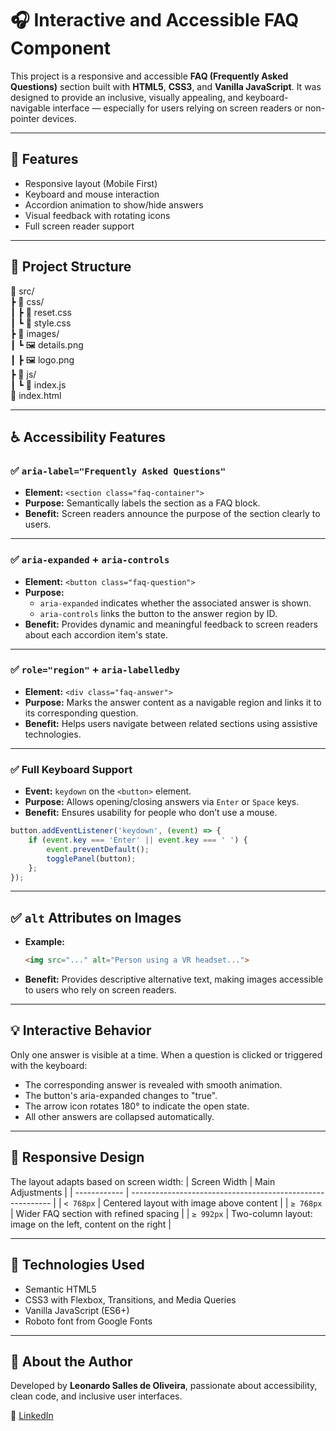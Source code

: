 # 🎧 Interactive and Accessible FAQ Component

This project is a responsive and accessible **FAQ (Frequently Asked Questions)** section built with **HTML5**, **CSS3**, and **Vanilla JavaScript**. It was designed to provide an inclusive, visually appealing, and keyboard-navigable interface — especially for users relying on screen readers or non-pointer devices.

---

## 📌 Features

- Responsive layout (Mobile First)
- Keyboard and mouse interaction
- Accordion animation to show/hide answers
- Visual feedback with rotating icons
- Full screen reader support

---

## 📂 Project Structure

📁 src/
<br>
┣ 📂 css/
<br>
┃ ┣ 📄 reset.css
<br>
┃ ┗ 📄 style.css
<br>
┣ 📂 images/
<br>
┃ ┗ 🖼️ details.png
<br>
┃ ┣ 🖼️ logo.png
<br>
┣ 📂 js/
<br>
┃ ┗ 📄 index.js
<br>
📄 index.html

---

## ♿ Accessibility Features

### ✅ `aria-label="Frequently Asked Questions"`
- **Element:** `<section class="faq-container">`
- **Purpose:** Semantically labels the section as a FAQ block.
- **Benefit:** Screen readers announce the purpose of the section clearly to users.

---

### ✅ `aria-expanded` + `aria-controls`
- **Element:** `<button class="faq-question">`
- **Purpose:** 
  - `aria-expanded` indicates whether the associated answer is shown.
  - `aria-controls` links the button to the answer region by ID.
- **Benefit:** Provides dynamic and meaningful feedback to screen readers about each accordion item's state.

---

### ✅ `role="region"` + `aria-labelledby`
- **Element:** `<div class="faq-answer">`
- **Purpose:** Marks the answer content as a navigable region and links it to its corresponding question.
- **Benefit:** Helps users navigate between related sections using assistive technologies.

---

### ✅ Full Keyboard Support
- **Event:** `keydown` on the `<button>` element.
- **Purpose:** Allows opening/closing answers via `Enter` or `Space` keys.
- **Benefit:** Ensures usability for people who don’t use a mouse.

```js
button.addEventListener('keydown', (event) => {
    if (event.key === 'Enter' || event.key === ' ') {
        event.preventDefault();
        togglePanel(button);
    };
});
```

---

## ✅ `alt` Attributes on Images

- **Example:**
  ```html
  <img src="..." alt="Person using a VR headset...">

- **Benefit:** Provides descriptive alternative text, making images accessible to users who rely on screen readers.

---

## 💡 Interactive Behavior
Only one answer is visible at a time. 
When a question is clicked or triggered with the keyboard:
- The corresponding answer is revealed with smooth animation.
- The button's aria-expanded changes to "true".
- The arrow icon rotates 180° to indicate the open state.
- All other answers are collapsed automatically.

---

## 📱 Responsive Design
The layout adapts based on screen width:
| Screen Width | Main Adjustments                                           |
| ------------ | ---------------------------------------------------------- |
| `< 768px`    | Centered layout with image above content                   |
| `≥ 768px`    | Wider FAQ section with refined spacing                     |
| `≥ 992px`    | Two-column layout: image on the left, content on the right |

---

## 🧪 Technologies Used
- Semantic HTML5
- CSS3 with Flexbox, Transitions, and Media Queries
- Vanilla JavaScript (ES6+)
- Roboto font from Google Fonts

---

## 🙋 About the Author

Developed by **Leonardo Salles de Oliveira**, passionate about accessibility, clean code, and inclusive user interfaces.

💼 [LinkedIn](https://www.linkedin.com/in/leonardosalles/)  
